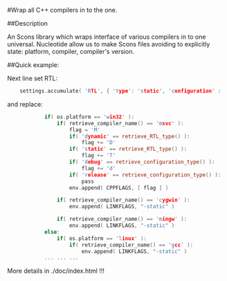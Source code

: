 #Wrap all C++ compilers in to the one.

##Description

  An Scons library which wraps interface of various compilers in to one universal.
  Nucleotide allow us to make Scons files avoiding to explicitly state: platform, compiler, compiler's version.

##Quick example:

  Next line set RTL:
```c++
    settings.accumulate( 'RTL', { 'type': 'static', 'configuration' : 'debug' } )
```
  and replace:
```c++
            if( os.platform == 'win32' ):
                if( retrieve_compiler_name() == 'msvc' ):
                    flag = 'M'
                    if( 'dynamic' == retrieve_RTL_type() ):
                        flag += 'D'
                    if( 'static' == retrieve_RTL_type() ):
                        flag += 'T'
                    if( 'debug' == retrieve_configuration_type() ):
                        flag += 'd'
                    if( 'release' == retrieve_configuration_type() ):
                        pass
                    env.append( CPPFLAGS, [ flag ] )

                if( retrieve_compiler_name() == 'cygwin' ):
                    env.append( LINKFLAGS, "-static" )

                if( retrieve_compiler_name() == 'mingw' ):
                    env.append( LINKFLAGS, "-static" )
            else:
                if( os.platform == 'linux' ):
                    if( retrieve_compiler_name() == 'gcc' ):
                        env.append( LINKFLAGS, "-static" )
            ... ... ... 
```

More details in ./doc/index.html !!!

